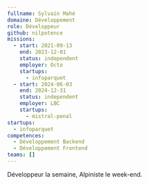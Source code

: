 ```yaml
---
fullname: Sylvain Mahé
domaine: Développement
role: Développeur
github: nilpotence
missions:
  - start: 2021-09-13
    end: 2023-12-01
    status: independent
    employer: Octo
    startups:
      - infoparquet
  - start: 2024-06-03
    end: 2024-12-31
    status: independent
    employer: LBC
    startups:
      - mistral-penal
startups:
  - infoparquet
competences:
  - Développement Backend
  - Développement Frontend
teams: []
---
```

Développeur la semaine, Alpiniste le week-end.